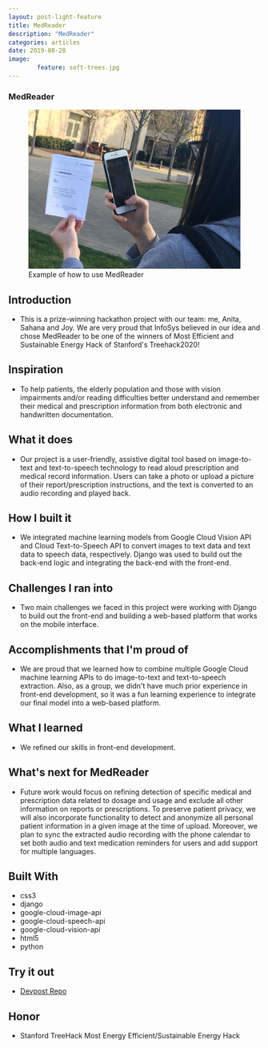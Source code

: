 ```yaml
---
layout: post-light-feature
title: MedReader
description: "MedReader"
categories: articles
date: 2019-08-28
image: 
        feature: soft-trees.jpg
---
```



### MedReader

<figure>
	<img src="https://raw.githubusercontent.com/Joyliu290/MedReader/master/ExampleImg.jpg">
	<figcaption>Example of how to use MedReader</figcaption>
</figure>

## Introduction
- This is a prize-winning hackathon project with our team: me, Anita, Sahana and Joy. We are very proud that InfoSys believed in our idea and chose MedReader to be one of the winners of Most Efficient and Sustainable Energy Hack of Stanford's Treehack2020!

## Inspiration
- To help patients, the elderly population and those with vision impairments and/or reading difficulties better understand and remember their medical and prescription information from both electronic and handwritten documentation.

## What it does
- Our project is a user-friendly, assistive digital tool based on image-to-text and text-to-speech technology to read aloud prescription and medical record information. Users can take a photo or upload a picture of their report/prescription instructions, and the text is converted to an audio recording and played back.

## How I built it
- We integrated machine learning models from Google Cloud Vision API and Cloud Text-to-Speech API to convert images to text data and text data to speech data, respectively. Django was used to build out the back-end logic and integrating the back-end with the front-end.

## Challenges I ran into
- Two main challenges we faced in this project were working with Django to build out the front-end and building a web-based platform that works on the mobile interface.

## Accomplishments that I'm proud of
- We are proud that we learned how to combine multiple Google Cloud machine learning APIs to do image-to-text and text-to-speech extraction. Also, as a group, we didn't have much prior experience in front-end development, so it was a fun learning experience to integrate our final model into a web-based platform.

## What I learned
- We refined our skills in front-end development.

## What's next for MedReader
- Future work would focus on refining detection of specific medical and prescription data related to dosage and usage and exclude all other information on reports or prescriptions. To preserve patient privacy, we will also incorporate functionality to detect and anonymize all personal patient information in a given image at the time of upload. Moreover, we plan to sync the extracted audio recording with the phone calendar to set both audio and text medication reminders for users and add support for multiple languages.

## Built With
- css3
- django
- google-cloud-image-api
- google-cloud-speech-api
- google-cloud-vision-api
- html5
- python

## Try it out
- [Devpost Repo](https://devpost.com/software/medreader)

## Honor
- Stanford TreeHack Most Energy Efficient/Sustainable Energy Hack